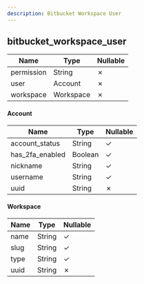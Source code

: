 ```yaml
---
description: Bitbucket Workspace User
---
```

bitbucket_workspace_user
------------------------

| **Name**   | **Type**  | **Nullable** |
| ---------- | --------- | ------------ |
| permission | String    | &cross;      |
| user       | Account   | &cross;      |
| workspace  | Workspace | &cross;      |

#### Account
| **Name**        | **Type** | **Nullable** |
| --------------- | -------- | ------------ |
| account_status  | String   | &check;      |
| has_2fa_enabled | Boolean  | &check;      |
| nickname        | String   | &check;      |
| username        | String   | &check;      |
| uuid            | String   | &cross;      |

#### Workspace
| **Name** | **Type** | **Nullable** |
| -------- | -------- | ------------ |
| name     | String   | &check;      |
| slug     | String   | &check;      |
| type     | String   | &check;      |
| uuid     | String   | &cross;      |
